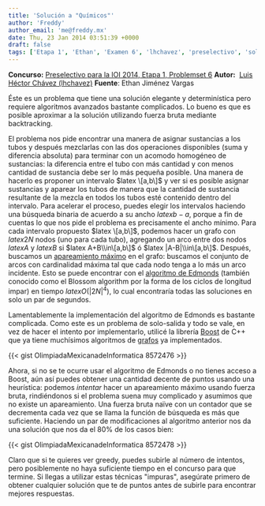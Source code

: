 ```yaml
---
title: 'Solución a "Químicos"'
author: 'Freddy'
author_email: 'me@freddy.mx'
date: Thu, 23 Jan 2014 03:51:39 +0000
draft: false
tags: ['Etapa 1', 'Ethan', 'Examen 6', 'lhchavez', 'preselectivo', 'solución', 'Soluciones Preselectivo 2013']
---
```


**Concurso:** [Preselectivo para la IOI 2014, Etapa 1, Problemset 6](https://omegaup.com/arena/IOI2014E1P6#problems/quimicos) **Autor:**  [Luis Héctor Chávez (lhchavez)](http://lhchavez.com/) **Fuente**: Ethan Jiménez Vargas

Éste es un problema que tiene una solución elegante y determinística pero requiere algoritmos avanzados bastante complicados. Lo bueno es que es posible aproximar a la solución utilizando fuerza bruta mediante backtracking.

El problema nos pide encontrar una manera de asignar sustancias a los tubos y después mezclarlas con las dos operaciones disponibles (suma y diferencia absoluta) para terminar con un acomodo homogéneo de sustancias: la diferencia entre el tubo con más cantidad y con menos cantidad de sustancia debe ser lo más pequeña posible. Una manera de hacerlo es proponer un intervalo $latex \[a,b\]$ y ver si es posible asignar sustancias y aparear los tubos de manera que la cantidad de sustancia resultante de la mezcla en todos los tubos esté contenido dentro del intervalo. Para acelerar el proceso, puedes elegir los intervalos haciendo una búsqueda binaria de acuerdo a su ancho $latex b-a$, porque a fin de cuentas lo que nos pide el problema es precisamente el ancho mínimo. Para cada intervalo propuesto $latex \[a,b\]$, podemos hacer un grafo con $latex 2N$ nodos (uno para cada tubo), agregando un arco entre dos nodos $latex A$ y $latex B$ si $latex A+B\\in\[a,b\]$ ó $latex |A-B|\\in\[a,b\]$. Después, buscamos un [apareamiento máximo](http://es.wikipedia.org/wiki/Apareamiento_(teor%C3%ADa_de_grafos)) en el grafo: buscamos el conjunto de arcos con cardinalidad máxima tal que cada nodo tenga a lo más un arco incidente. Esto se puede encontrar con el [algoritmo de Edmonds](http://es.wikipedia.org/wiki/Algoritmo_de_Emparejamiento_de_Edmonds) (también conocido como el Blossom algorithm por la forma de los ciclos de longitud impar) en tiempo $latex O(|2N|^4)$, lo cual encontraría todas las soluciones en solo un par de segundos.

Lamentablemente la implementación del algoritmo de Edmonds es bastante complicada. Como este es un problema de solo-salida y todo se vale, en vez de hacer el intento por implementarlo, utilicé la librería [Boost](http://www.boost.org/) de C++ que ya tiene muchísimos algoritmos de [grafos](http://www.boost.org/doc/libs/1_55_0/libs/graph/doc/index.html) ya implementados.

{{< gist OlimpiadaMexicanadeInformatica 8572476 >}}

Ahora, si no se te ocurre usar el algoritmo de Edmonds o no tienes acceso a Boost, aún así puedes obtener una cantidad decente de puntos usando una heurística: podemos _intentar_ hacer un apareamiento máximo usando fuerza bruta, rindiéndonos si el problema suena muy complicado y asumimos que no existe un apareamiento. Una fuerza bruta naïve con un contador que se decrementa cada vez que se llama la función de búsqueda es más que suficiente. Haciendo un par de modificaciones al algoritmo anterior nos da una solución que nos da el 80% de los casos bien:

{{< gist OlimpiadaMexicanadeInformatica 8572478 >}}

Claro que si te quieres ver greedy, puedes subirle al número de intentos, pero posiblemente no haya suficiente tiempo en el concurso para que termine. Si llegas a utilizar estas técnicas "impuras", asegúrate primero de obtener cualquier solución que te de puntos antes de subirle para encontrar mejores respuestas.